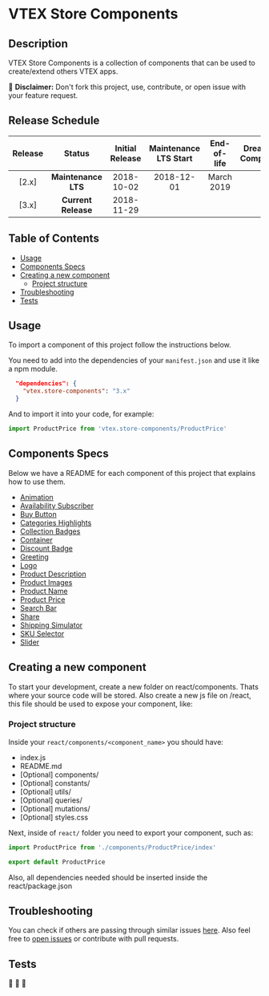 # VTEX Store Components

## Description

VTEX Store Components is a collection of components that can be used to create/extend others VTEX apps.

:loudspeaker: **Disclaimer:** Don't fork this project, use, contribute, or open issue with your feature request.

## Release Schedule

| Release  | Status              | Initial Release | Maintenance LTS Start | End-of-life | Dreamstore Compatibility
| :--:     | :---:               |  :---:          | :---:                 | :---:       | :---: 
| [2.x]    | **Maintenance LTS** |  2018-10-02     | 2018-12-01            | March 2019  | 1.x
| [3.x]    | **Current Release** |  2018-11-29     |                       |             | 2.x

## Table of Contents
- [Usage](#usage)
- [Components Specs](#components-specs)
- [Creating a new component](#creating-a-new-component)
  - [Project structure](#project-structure)
- [Troubleshooting](#troubleshooting)
- [Tests](#tests)

## Usage
To import a component of this project follow the instructions below. 

You need to add into the dependencies of your `manifest.json` and use it like a npm module. 
```json 
  "dependencies": {
    "vtex.store-components": "3.x"
  }
```

And to import it into your code, for example: 
```js
import ProductPrice from 'vtex.store-components/ProductPrice'
```

## Components Specs

Below we have a README for each component of this project that explains how to use them. 

- [Animation](https://github.com/vtex-apps/storecomponents/blob/master/react/components/Animation/README.md)
- [Availability Subscriber](https://github.com/vtex-apps/storecomponents/blob/master/react/components/AvailabilitySubscriber/README.md)
- [Buy Button](https://github.com/vtex-apps/storecomponents/blob/master/react/components/BuyButton/README.md)
- [Categories Highlights](https://github.com/vtex-apps/storecomponents/blob/master/react/components/Container/README.md)
- [Collection Badges](https://github.com/vtex-apps/storecomponents/blob/master/react/components/CollectionBadges/README.md)
- [Container](https://github.com/vtex-apps/storecomponents/blob/master/react/components/Container/README.md)
- [Discount Badge](https://github.com/vtex-apps/storecomponents/blob/master/react/components/DiscountBadge/README.md)
- [Greeting](https://github.com/vtex-apps/storecomponents/blob/master/react/components/Greeting/README.md)
- [Logo](https://github.com/vtex-apps/storecomponents/blob/master/react/components/Logo/README.md)
- [Product Description](https://github.com/vtex-apps/storecomponents/blob/master/react/components/ProductDescription/README.md)
- [Product Images](https://github.com/vtex-apps/storecomponents/blob/master/react/components/ProductImages/README.md)
- [Product Name](https://github.com/vtex-apps/storecomponents/blob/master/react/components/ProductName/README.md)
- [Product Price](https://github.com/vtex-apps/storecomponents/blob/master/react/components/ProductPrice/README.md)
- [Search Bar](https://github.com/vtex-apps/storecomponents/blob/master/react/components/SearchBar/README.md)
- [Share](https://github.com/vtex-apps/storecomponents/blob/master/react/components/Share/README.md)
- [Shipping Simulator](https://github.com/vtex-apps/storecomponents/blob/master/react/components/ShippingSimulator/README.md)
- [SKU Selector](https://github.com/vtex-apps/storecomponents/blob/master/react/components/SKUSelector/README.md)
- [Slider](https://github.com/vtex-apps/storecomponents/blob/master/react/components/Slider/README.md)

## Creating a new component
To start your development, create a new folder on react/components. Thats where your source code will be stored. Also create a new js file on /react, this file should be used to expose your component, like:

### Project structure 
Inside your `react/components/<component_name>` you should have:

- index.js
- README.md
- [Optional] components/
- [Optional] constants/
- [Optional] utils/
- [Optional] queries/
- [Optional] mutations/
- [Optional] styles.css

Next, inside of `react/` folder you need to export your component, such as: 

```js
import ProductPrice from './components/ProductPrice/index'

export default ProductPrice
```

Also, all dependencies needed should be inserted inside the react/package.json

## Troubleshooting
You can check if others are passing through similar issues [here](https://github.com/vtex-apps/store-components/issues). Also feel free to [open issues](https://github.com/vtex-apps/store-components/issues/new) or contribute with pull requests.

## Tests
:construction: :construction: :construction:
